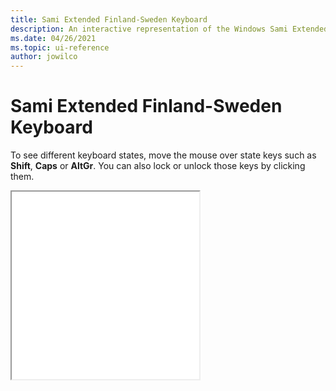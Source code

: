 ```yaml
---
title: Sami Extended Finland-Sweden Keyboard
description: An interactive representation of the Windows Sami Extended Finland-Sweden keyboard. To see different keyboard states, click or move the mouse over the state keys.
ms.date: 04/26/2021
ms.topic: ui-reference
author: jowilco
---
```


# Sami Extended Finland-Sweden Keyboard

To see different keyboard states, move the mouse over state keys such as **Shift**, **Caps** or **AltGr**. You can also lock or unlock those keys by clicking them.

<iframe src="kbdsmsfi.html" height="300"></iframe>
